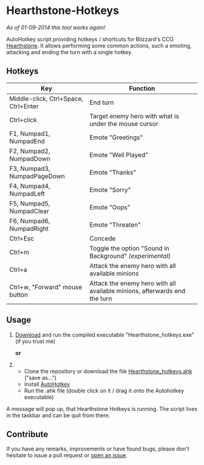 # Hearthstone-Hotkeys

*As of 01-09-2014 this tool works again!*

AutoHotkey script providing hotkeys / shortcuts for Blizzard's CCG [Hearthstone][1].
It allows performing some common actions, such a emoting, attacking and ending the turn with a single hotkey. 

## Hotkeys
Key | Function
--- | ---
Middle-click,  Ctrl+Space, Ctrl+Enter | End turn
Ctrl+click | Target enemy hero with what is under the mouse cursor
F1, Numpad1, NumpadEnd | Emote "Greetings"
F2, Numpad2, NumpadDown | Emote "Well Played"
F3, Numpad3, NumpadPageDown | Emote "Thanks"
F4, Numpad4, NumpadLeft | Emote "Sorry"
F5, Numpad5, NumpadClear | Emote "Oops"
F6, Numpad6, NumpadRight | Emote "Threaten"
Ctrl+Esc | Concede
Ctrl+m | Toggle the option "Sound in Background" *(experimental)*
Ctrl+a | Attack the enemy hero with all available minions
Ctrl+w, "Forward" mouse button | Attack the enemy hero with all available minions, afterwards end the turn

## Usage
1. [Download][2] and run the compiled executable "Hearthstone_hotkeys.exe" (if you trust me)

    __or__

2. * Clone the repository or download the file [Hearthstone_hotkeys.ahk][5] ("save as...")
   * Install [AutoHotkey][3]
   * Run the .ahk file (double click on it / drag it onto the Autohotkey executable)

A message will pop up, that Hearthstone Hotkeys is running.
The script lives in the taskbar and can be quit from there.

## Contribute
If you have any remarks, improvements or have found bugs, please don't hesitate to issue a pull request or [open an issue][4].


  [1]: http://us.battle.net/hearthstone/en/
  [2]: https://github.com/chrisma/Hearthstone-Hotkeys/raw/master/Hearthstone_hotkeys.exe
  [3]: http://ahkscript.org/download/
  [4]: https://github.com/chrisma/Hearthstone-Hotkeys/issues/new
  [5]: https://raw.githubusercontent.com/chrisma/Hearthstone-Hotkeys/master/Hearthstone_hotkeys.ahk
